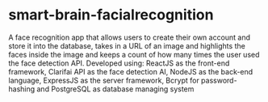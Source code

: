 # smart-brain-facialrecognition

A face recognition app that allows users to create their own account and store it into the database, takes in a
URL of an image and highlights the faces inside the image and keeps a count of how many times the user used
the face detection API. Developed using: ReactJS as the front-end framework, Clarifai API as the face detection
AI, NodeJS as the back-end language, ExpressJS as the server framework, Bcrypt for password-hashing and
PostgreSQL as database managing system
